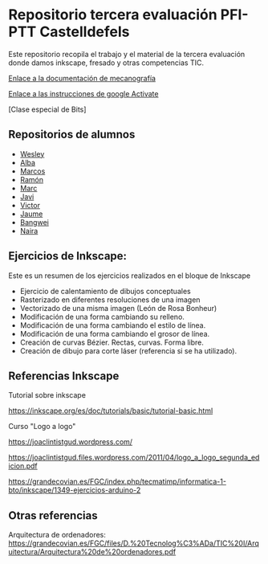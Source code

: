 # Repositorio tercera evaluación PFI-PTT Castelldefels 

Este repositorio recopila el trabajo y el material de la tercera evaluación donde damos inkscape, fresado y otras competencias TIC. 

[Enlace a la documentación de mecanografía](https://github.com/d-prieto/Inkscape-fresado-y-soldadura/blob/main/Mecanograf%C3%ADa.md#informaci%C3%B3n-sobre-mecanograf%C3%ADa)

[Enlace a las instrucciones de google Activate](https://github.com/d-prieto/Inkscape-fresado-y-soldadura/blob/main/Google%20Activate.md#cursos-google-activate)

[Clase especial de Bits]


## Repositorios de alumnos 

* [Wesley](https://github.com/Wesley3455/Soldadura-y-disegn-3.e#soldadura-y-disegn-3e)
* [Alba](https://github.com/Albitah24/Soldadura-y-diseno-UwU#soldadura-y-dise%C3%B1o-uwu)
* [Marcos](https://github.com/marcoshens/Soldadura-y-disegn-3.eva#soldadura-y-dise%C3%B1o-3eva)
* [Ramón](https://github.com/ItsMonxxu/soldadura-y-diseno#soldadura-y-diseno)
* [Marc](https://github.com/marc125678/Soldadura-dise-o#soldadura-y-dise%C3%B1o)
* [Javi](https://github.com/reverte04/Soldadura-y-disegn-3.eva#soldadura-y-dise%C3%B1o-3eva)
* [Victor](https://github.com/XXDARKNIGHTXX/SOLDADURA-Y-DISE-O#soldadura-y-dise%C3%B1o)
* [Jaume](https://github.com/Jsamapro/Soldadura-y-diseno#soldadura-y-diseno)
* [Bangwei](https://github.com/chenbangwei/SOLDADURA-Y-DISENO#soldadura-y-diseno)
* [Naira](https://github.com/chechiliaa/Soldadura-y-dise-o#soldadura-y-dise-o)

## Ejercicios de Inkscape:

Este es un resumen de los ejercicios realizados en el bloque de Inkscape

*  Ejercicio de calentamiento de dibujos conceptuales
*  Rasterizado en diferentes resoluciones de una imagen 
*  Vectorizado de una misma imagen (León de Rosa Bonheur)
*  Modificación de una forma cambiando su relleno.
*  Modificación de una forma cambiando el estilo de línea. 
*  Modificación de una forma cambiando el grosor de línea. 
*  Creación de curvas Bézier. Rectas, curvas. Forma libre. 
*  Creación de dibujo para corte láser (referencia si se ha utilizado). 

## Referencias Inkscape

Tutorial sobre inkscape 

https://inkscape.org/es/doc/tutorials/basic/tutorial-basic.html

Curso "Logo a logo"

https://joaclintistgud.wordpress.com/

https://joaclintistgud.files.wordpress.com/2011/04/logo_a_logo_segunda_edicion.pdf

https://grandecovian.es/FGC/index.php/tecmatimp/informatica-1-bto/inkscape/1349-ejercicios-arduino-2

## Otras referencias

Arquitectura de ordenadores:
https://grandecovian.es/FGC/files/D.%20Tecnolog%C3%ADa/TIC%20I/Arquitectura/Arquitectura%20de%20ordenadores.pdf

